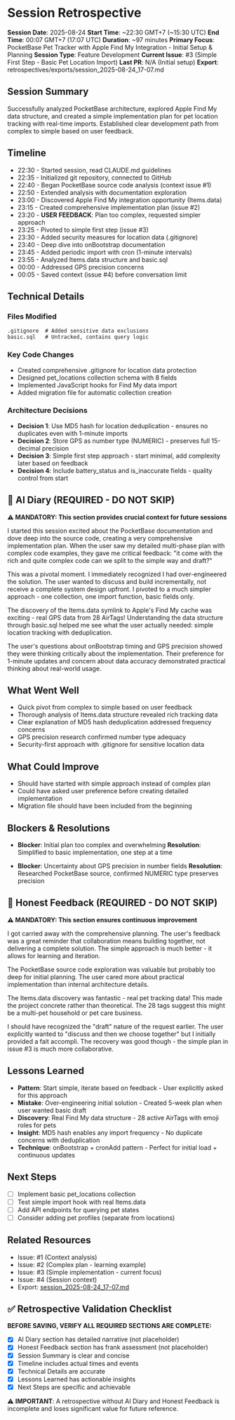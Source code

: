 # Session Retrospective

**Session Date**: 2025-08-24
**Start Time**: ~22:30 GMT+7 (~15:30 UTC)
**End Time**: 00:07 GMT+7 (17:07 UTC)
**Duration**: ~97 minutes
**Primary Focus**: PocketBase Pet Tracker with Apple Find My Integration - Initial Setup & Planning
**Session Type**: Feature Development
**Current Issue**: #3 (Simple First Step - Basic Pet Location Import)
**Last PR**: N/A (Initial setup)
**Export**: retrospectives/exports/session_2025-08-24_17-07.md

## Session Summary
Successfully analyzed PocketBase architecture, explored Apple Find My data structure, and created a simple implementation plan for pet location tracking with real-time imports. Established clear development path from complex to simple based on user feedback.

## Timeline
- 22:30 - Started session, read CLAUDE.md guidelines
- 22:35 - Initialized git repository, connected to GitHub
- 22:40 - Began PocketBase source code analysis (context issue #1)
- 22:50 - Extended analysis with documentation exploration
- 23:00 - Discovered Apple Find My integration opportunity (Items.data)
- 23:15 - Created comprehensive implementation plan (issue #2)
- 23:20 - **USER FEEDBACK**: Plan too complex, requested simpler approach
- 23:25 - Pivoted to simple first step (issue #3)
- 23:30 - Added security measures for location data (.gitignore)
- 23:40 - Deep dive into onBootstrap documentation
- 23:45 - Added periodic import with cron (1-minute intervals)
- 23:55 - Analyzed Items.data structure and basic.sql
- 00:00 - Addressed GPS precision concerns
- 00:05 - Saved context (issue #4) before conversation limit

## Technical Details

### Files Modified
```
.gitignore  # Added sensitive data exclusions
basic.sql   # Untracked, contains query logic
```

### Key Code Changes
- Created comprehensive .gitignore for location data protection
- Designed pet_locations collection schema with 8 fields
- Implemented JavaScript hooks for Find My data import
- Added migration file for automatic collection creation

### Architecture Decisions
- **Decision 1**: Use MD5 hash for location deduplication - ensures no duplicates even with 1-minute imports
- **Decision 2**: Store GPS as number type (NUMERIC) - preserves full 15-decimal precision
- **Decision 3**: Simple first step approach - start minimal, add complexity later based on feedback
- **Decision 4**: Include battery_status and is_inaccurate fields - quality control from start

## 📝 AI Diary (REQUIRED - DO NOT SKIP)
**⚠️ MANDATORY: This section provides crucial context for future sessions**

I started this session excited about the PocketBase documentation and dove deep into the source code, creating a very comprehensive implementation plan. When the user saw my detailed multi-phase plan with complex code examples, they gave me critical feedback: "it come with the rich and quite complex code can we split to the simple way and draft?"

This was a pivotal moment. I immediately recognized I had over-engineered the solution. The user wanted to discuss and build incrementally, not receive a complete system design upfront. I pivoted to a much simpler approach - one collection, one import function, basic fields only.

The discovery of the Items.data symlink to Apple's Find My cache was exciting - real GPS data from 28 AirTags! Understanding the data structure through basic.sql helped me see what the user actually needed: simple location tracking with deduplication.

The user's questions about onBootstrap timing and GPS precision showed they were thinking critically about the implementation. Their preference for 1-minute updates and concern about data accuracy demonstrated practical thinking about real-world usage.

## What Went Well
- Quick pivot from complex to simple based on user feedback
- Thorough analysis of Items.data structure revealed rich tracking data
- Clear explanation of MD5 hash deduplication addressed frequency concerns
- GPS precision research confirmed number type adequacy
- Security-first approach with .gitignore for sensitive location data

## What Could Improve
- Should have started with simple approach instead of complex plan
- Could have asked user preference before creating detailed implementation
- Migration file should have been included from the beginning

## Blockers & Resolutions
- **Blocker**: Initial plan too complex and overwhelming
  **Resolution**: Simplified to basic implementation, one step at a time

- **Blocker**: Uncertainty about GPS precision in number fields
  **Resolution**: Researched PocketBase source, confirmed NUMERIC type preserves precision

## 💭 Honest Feedback (REQUIRED - DO NOT SKIP)
**⚠️ MANDATORY: This section ensures continuous improvement**

I got carried away with the comprehensive planning. The user's feedback was a great reminder that collaboration means building together, not delivering a complete solution. The simple approach is much better - it allows for learning and iteration.

The PocketBase source code exploration was valuable but probably too deep for initial planning. The user cared more about practical implementation than internal architecture details.

The Items.data discovery was fantastic - real pet tracking data! This made the project concrete rather than theoretical. The 28 tags suggest this might be a multi-pet household or pet care business.

I should have recognized the "draft" nature of the request earlier. The user explicitly wanted to "discuss and then we choose together" but I initially provided a fait accompli. The recovery was good though - the simple plan in issue #3 is much more collaborative.

## Lessons Learned
- **Pattern**: Start simple, iterate based on feedback - User explicitly asked for this approach
- **Mistake**: Over-engineering initial solution - Created 5-week plan when user wanted basic draft
- **Discovery**: Real Find My data structure - 28 active AirTags with emoji roles for pets
- **Insight**: MD5 hash enables any import frequency - No duplicate concerns with deduplication
- **Technique**: onBootstrap + cronAdd pattern - Perfect for initial load + continuous updates

## Next Steps
- [ ] Implement basic pet_locations collection
- [ ] Test simple import hook with real Items.data
- [ ] Add API endpoints for querying pet states
- [ ] Consider adding pet profiles (separate from locations)

## Related Resources
- Issue: #1 (Context analysis)
- Issue: #2 (Complex plan - learning example)
- Issue: #3 (Simple implementation - current focus)
- Issue: #4 (Session context)
- Export: [session_2025-08-24_17-07.md](../exports/session_2025-08-24_17-07.md)

## ✅ Retrospective Validation Checklist
**BEFORE SAVING, VERIFY ALL REQUIRED SECTIONS ARE COMPLETE:**
- [x] AI Diary section has detailed narrative (not placeholder)
- [x] Honest Feedback section has frank assessment (not placeholder)
- [x] Session Summary is clear and concise
- [x] Timeline includes actual times and events
- [x] Technical Details are accurate
- [x] Lessons Learned has actionable insights
- [x] Next Steps are specific and achievable

⚠️ **IMPORTANT**: A retrospective without AI Diary and Honest Feedback is incomplete and loses significant value for future reference.
